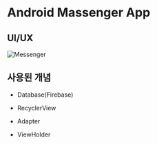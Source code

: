 # Android Massenger App

## UI/UX

![Messenger](https://github.com/Climier-code/AndroidStudio/blob/master/img/Messenger.gif)

## 사용된 개념

- Database(Firebase)

- RecyclerView

- Adapter

- ViewHolder
